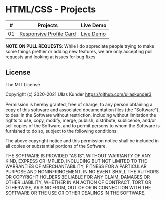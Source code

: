 # HTML/CSS - Projects

|  #  | Projects                                                                                    | Live Demo                                                                         |
| :-: | ------------------------------------------------------------------------------------------- | --------------------------------------------------------------------------------- |
| 01  | [Responsive Profile Card](https://github.com/ullaskunder3/mastering-html-css/tree/main/Project/card)  | [Live Demo](https://ullaskunder3.github.io/mastering-html-css/Project/card/)

**NOTE ON PULL REQUESTS**: While I do appreciate people trying to make some things prettier or adding new features, we are only accepting pull requests and looking at issues for bug fixes

## License

The MIT License

Copyright (c) 2020-2021 Ullas Kunder https://github.com/ullaskunder3

Permission is hereby granted, free of charge, to any person obtaining a copy
of this software and associated documentation files (the "Software"), to deal
in the Software without restriction, including without limitation the rights
to use, copy, modify, merge, publish, distribute, sublicense, and/or sell
copies of the Software, and to permit persons to whom the Software is
furnished to do so, subject to the following conditions:

The above copyright notice and this permission notice shall be included in
all copies or substantial portions of the Software.

THE SOFTWARE IS PROVIDED "AS IS", WITHOUT WARRANTY OF ANY KIND, EXPRESS OR
IMPLIED, INCLUDING BUT NOT LIMITED TO THE WARRANTIES OF MERCHANTABILITY,
FITNESS FOR A PARTICULAR PURPOSE AND NONINFRINGEMENT. IN NO EVENT SHALL THE
AUTHORS OR COPYRIGHT HOLDERS BE LIABLE FOR ANY CLAIM, DAMAGES OR OTHER
LIABILITY, WHETHER IN AN ACTION OF CONTRACT, TORT OR OTHERWISE, ARISING FROM,
OUT OF OR IN CONNECTION WITH THE SOFTWARE OR THE USE OR OTHER DEALINGS IN
THE SOFTWARE.
